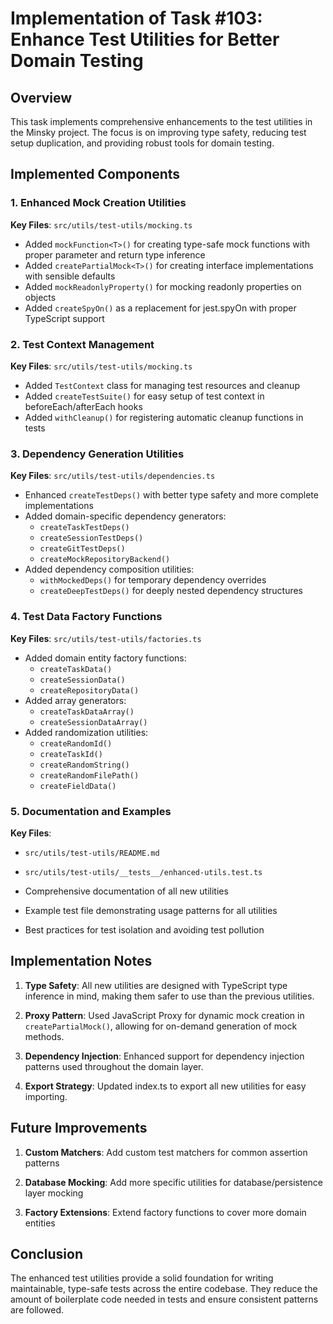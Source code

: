 # Implementation of Task #103: Enhance Test Utilities for Better Domain Testing

## Overview

This task implements comprehensive enhancements to the test utilities in the Minsky project. The focus is on improving type safety, reducing test setup duplication, and providing robust tools for domain testing.

## Implemented Components

### 1. Enhanced Mock Creation Utilities

**Key Files**: `src/utils/test-utils/mocking.ts`

- Added `mockFunction<T>()` for creating type-safe mock functions with proper parameter and return type inference
- Added `createPartialMock<T>()` for creating interface implementations with sensible defaults
- Added `mockReadonlyProperty()` for mocking readonly properties on objects
- Added `createSpyOn()` as a replacement for jest.spyOn with proper TypeScript support

### 2. Test Context Management

**Key Files**: `src/utils/test-utils/mocking.ts`

- Added `TestContext` class for managing test resources and cleanup
- Added `createTestSuite()` for easy setup of test context in beforeEach/afterEach hooks
- Added `withCleanup()` for registering automatic cleanup functions in tests

### 3. Dependency Generation Utilities

**Key Files**: `src/utils/test-utils/dependencies.ts`

- Enhanced `createTestDeps()` with better type safety and more complete implementations
- Added domain-specific dependency generators:
  - `createTaskTestDeps()`
  - `createSessionTestDeps()`
  - `createGitTestDeps()`
  - `createMockRepositoryBackend()`
- Added dependency composition utilities:
  - `withMockedDeps()` for temporary dependency overrides
  - `createDeepTestDeps()` for deeply nested dependency structures

### 4. Test Data Factory Functions

**Key Files**: `src/utils/test-utils/factories.ts`

- Added domain entity factory functions:
  - `createTaskData()`
  - `createSessionData()`
  - `createRepositoryData()`
- Added array generators:
  - `createTaskDataArray()`
  - `createSessionDataArray()`
- Added randomization utilities:
  - `createRandomId()`
  - `createTaskId()`
  - `createRandomString()`
  - `createRandomFilePath()`
  - `createFieldData()`

### 5. Documentation and Examples

**Key Files**:

- `src/utils/test-utils/README.md`
- `src/utils/test-utils/__tests__/enhanced-utils.test.ts`

- Comprehensive documentation of all new utilities
- Example test file demonstrating usage patterns for all utilities
- Best practices for test isolation and avoiding test pollution

## Implementation Notes

1. **Type Safety**: All new utilities are designed with TypeScript type inference in mind, making them safer to use than the previous utilities.

2. **Proxy Pattern**: Used JavaScript Proxy for dynamic mock creation in `createPartialMock()`, allowing for on-demand generation of mock methods.

3. **Dependency Injection**: Enhanced support for dependency injection patterns used throughout the domain layer.

4. **Export Strategy**: Updated index.ts to export all new utilities for easy importing.

## Future Improvements

1. **Custom Matchers**: Add custom test matchers for common assertion patterns

2. **Database Mocking**: Add more specific utilities for database/persistence layer mocking

3. **Factory Extensions**: Extend factory functions to cover more domain entities

## Conclusion

The enhanced test utilities provide a solid foundation for writing maintainable, type-safe tests across the entire codebase. They reduce the amount of boilerplate code needed in tests and ensure consistent patterns are followed.
